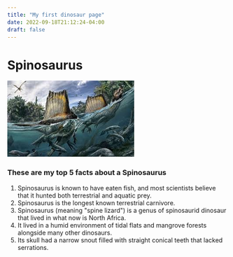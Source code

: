 ```yaml
---
title: "My first dinosaur page"
date: 2022-09-18T21:12:24-04:00
draft: false
---
```


# Spinosaurus

![Spinosaurus](/spinosaurus.jpg)

### These are my top 5 facts about a Spinosaurus
1. Spinosaurus is known to have eaten fish, and most scientists believe that it hunted both terrestrial and aquatic prey.
1. Spinosaurus is the longest known terrestrial carnivore.
1. Spinosaurus (meaning "spine lizard") is a genus of spinosaurid dinosaur that lived in what now is North Africa.
1. It lived in a humid environment of tidal flats and mangrove forests alongside many other dinosaurs.
1. Its skull had a narrow snout filled with straight conical teeth that lacked serrations.
